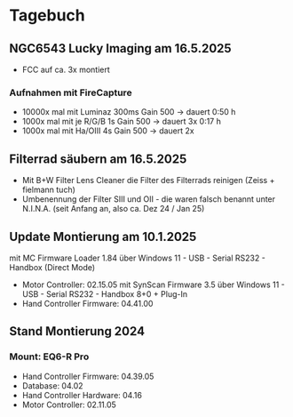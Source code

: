 # Tagebuch

## NGC6543 Lucky Imaging am 16.5.2025
* FCC auf ca. 3x montiert
### Aufnahmen mit FireCapture
* 10000x mal mit Luminaz 300ms Gain 500 -> dauert 0:50 h
* 1000x mal mit je R/G/B 1s Gain 500 -> dauert 3x 0:17 h
* 1000x mal mit Ha/OIII 4s Gain 500 -> dauert 2x 

## Filterrad säubern am 16.5.2025
* Mit B+W Filter Lens Cleaner die Filter des Filterrads reinigen (Zeiss + fielmann tuch)
* Umbenennung der Filter SIII und OII - die waren falsch benannt unter N.I.N.A.
  (seit Anfang an, also ca. Dez 24 / Jan 25) 

## Update Montierung am 10.1.2025
mit MC Firmware Loader 1.84 über Windows 11 - USB - Serial RS232 - Handbox (Direct Mode)
* Motor Controller: 02.15.05
  mit SynScan Firmware 3.5 über Windows 11 - USB - Serial RS232 - Handbox 8+0 + Plug-In
* Hand Controller Firmware: 04.41.00

## Stand Montierung 2024
### Mount: EQ6-R Pro
* Hand Controller Firmware: 04.39.05
* Database: 04.02
* Hand Controller Hardware: 04.16
* Motor Controller: 02.11.05

